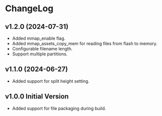 # ChangeLog

## v1.2.0 (2024-07-31)

* Added mmap_enable flag.
* Added mmap_assets_copy_mem for reading files from flash to memory.
* Configurable filename length.
* Support multiple partitions.

## v1.1.0 (2024-06-27)

* Added support for split height setting.

## v1.0.0 Initial Version

* Added support for file packaging during build.
